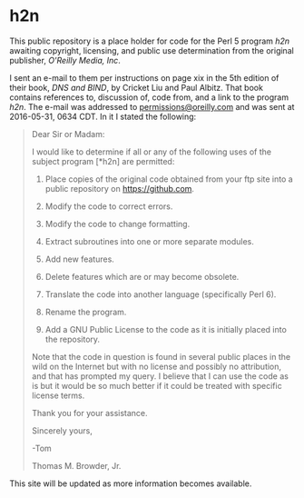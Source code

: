 # h2n 

This public repository is a place holder for code for the Perl 5 program *h2n* awaiting copyright, licensing, and public use determination from the original publisher, *O'Reilly Media, Inc*.

I sent an e-mail to them per instructions on page xix in the 5th edition of their book, *DNS and BIND*, by Cricket Liu and Paul Albitz.  That book contains references to, discussion of, code from, and a link to the program *h2n*.  The e-mail was addressed to <permissions@oreilly.com> and was sent at 2016-05-31, 0634 CDT.  In it I stated the following:

> Dear Sir or Madam:
>
> I would like to determine if all or any of the following uses of the subject program [*h2n] are permitted:
>
> 1.  Place copies of the original code obtained from your ftp site into a public repository on <https://github.com>.
>
> 2.  Modify the code to correct errors.
>
> 3.  Modify the code to change formatting.
>
> 4.  Extract subroutines into one or more separate modules.
>
> 5.  Add new features.
>
> 6.  Delete features which are or may become obsolete.
>
> 7.  Translate the code into another language (specifically Perl 6).
>
> 8.  Rename the program.
>
> 9.  Add a GNU Public License to the code as it is initially placed into the repository.
> 
> Note that the code in question is found in several public places in the wild on the Internet but with no license and possibly no attribution, and that has prompted my query.  I believe that I can use the code as is but it would be so much better if it could be treated with specific license terms.
>
> Thank you for your assistance.
>
> Sincerely yours,
>
> -Tom
>
> Thomas M. Browder, Jr.

This site will be updated as more information becomes available.
